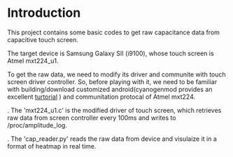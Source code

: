 Introduction
========
This project contains some basic codes to get raw capacitance data from capacitive touch screen. 

The target device is Samsung Galaxy SII (i9100), whose touch screen is Atmel mxt224_u1. 

To get the raw data, we need to modify its driver and communite with touch screen driver controller. So, before playing with it, we need to be familiar with building/download customized android(cyanogenmod provides an excellent [turtorial](http://wiki.cyanogenmod.org/w/I9100_Info) ) and communitation protocal of Atmel mxt224. 

. The 'mxt224_u1.c' is the modified driver of touch screen, which retrieves raw data from screen controller every 100ms and writes to /proc/amplitude_log. 

. The 'cap_reader.py' reads the raw data from device and visulaize it in a format of heatmap in real time.

